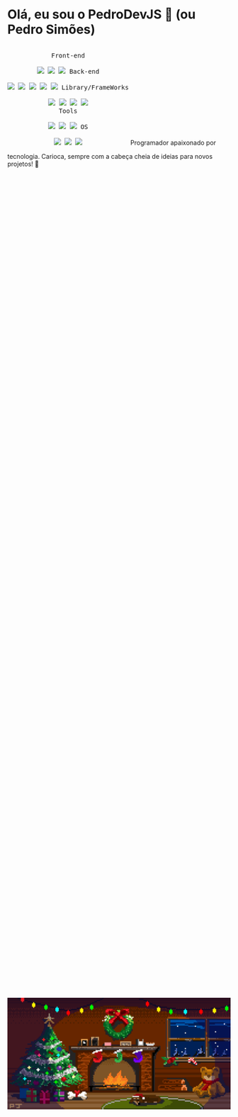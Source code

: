 # Olá, eu sou o **PedroDevJS** 👋 (ou **Pedro Simões**)
<p style="display: inline-block;" align="center">
  <kbd>
    <kbd>Front-end</kbd>
    <br>
    <br>
    <img width="30px" src="https://cdn.jsdelivr.net/gh/devicons/devicon/icons/html5/html5-original.svg" /> 
    <img width="30px" src="https://cdn.jsdelivr.net/gh/devicons/devicon/icons/css3/css3-plain.svg" /> 
    <img width="30px" src="https://cdn.jsdelivr.net/gh/devicons/devicon/icons/javascript/javascript-original.svg" />
  </kbd>
  <kbd>
    <kbd>Back-end</kbd>
    <br>
    <br>
    <img width="30px" src="https://cdn.jsdelivr.net/gh/devicons/devicon/icons/php/php-original.svg" />
    <img width="30px" src="https://cdn.jsdelivr.net/gh/devicons/devicon/icons/typescript/typescript-original.svg" />
    <img width="30px" src="https://cdn.jsdelivr.net/gh/devicons/devicon/icons/nodejs/nodejs-original.svg" />
    <img width="30px" src="https://cdn.jsdelivr.net/gh/devicons/devicon/icons/python/python-original.svg" />
    <img width="30px" src="https://cdn.jsdelivr.net/gh/devicons/devicon/icons/ruby/ruby-original.svg" />
  </kbd>
  <kbd>
    <kbd>Library/FrameWorks</kbd>
    <br>
    <br>
    <img width="30px" src="https://cdn.jsdelivr.net/gh/devicons/devicon/icons/react/react-original.svg" />
    <img width="30px" src="https://cdn.jsdelivr.net/gh/devicons/devicon/icons/vuejs/vuejs-original.svg" />
    <img width="30px" src="https://cdn.jsdelivr.net/npm/devicon@2.16.0/icons/discordjs/discordjs-original.svg" />
    <img width="30px" src="https://cdn.jsdelivr.net/npm/devicon@2.16.0/icons/mongoose/mongoose-original.svg" />
  </kbd>
  <br>
  <kbd>
    <kbd>Tools</kbd>
    <br>
    <br>
    <img width="30px" src="https://cdn.jsdelivr.net/gh/devicons/devicon/icons/vscode/vscode-original.svg" />
    <img width="30px" src="https://github.com/termux/termux-app/raw/master/app/src/main/res/mipmap-xxxhdpi/ic_launcher.png" />
    <img width="30px" src="https://upload.wikimedia.org/wikipedia/commons/thumb/b/b2/Repl.it_logo.svg/512px-Repl.it_logo.svg.png">
  </kbd>
  <kbd>
    <kbd>OS</kbd>
    <br>
    <br>
    <img width="30px" src="https://cdn.jsdelivr.net/gh/devicons/devicon/icons/linux/linux-original.svg" />
    <img width="30px" src="https://cdn.jsdelivr.net/gh/devicons/devicon/icons/android/android-original.svg" />
    <img width="30px" src="https://cdn.jsdelivr.net/gh/devicons/devicon/icons/windows8/windows8-original.svg" />
  </kbd>
</p>
Programador apaixonado por tecnologia. Carioca, sempre com a cabeça cheia de ideias para novos projetos! 🚀
<div style="display: flex; justify-content: center; align-items: center; height: 100vh;">
  <img src="natal.gif" alt="Natal" />
</div>

## 🚀 Sobre mim

Fala ae! Eu sou **Pedro Simões**, mas na comunidade **Dev** sou mais conhecido como **PedroDevJS**. Sou apaixonado por programação e tecnologia, com um foco especial em bots para Discord, automação de sistemas e otimização de performance, principalmente para jogos.

- 💻 Programador com experiência em **JavaScript**, **TypeScript**, **Python**, **Ruby**, **C#** e **Objective-C**.
- 🔧 Atualmente desenvolvendo bots para Discord com **discord.js**, **discordrb** e **discord.py**.
- 🖥️ Interessado em melhorar o Discord!
- 🌐 Criando uma **biblioteca NPM** para simplificar a criação e gestão de bots no Discord.

## 🌟 Projetos em destaque

- **[Bot Discord com Python](https://github.com/PedroDevJS/python-discord-template)**  
  Bot para Discord desenvolvido com Python utilizando a biblioteca `discord.py`. Estrutura modular de comandos e cogs, com comandos de slash.
  
- **[LoriAPI](https://github.com/PedroDevJS/LoriAPI)**  
  Projeto focado na API da Loritta, um bot para o Discord, e ainda por cima Brasileira.

- **[Sync Bot](https://github.com/PedroDevJS/sync-site-bot-discord)**  
  Uma bot, para o discord, onde pode ligar a sua conta do discord, com o seu site!

- **[Typescript Base](https://github.com/PedroDevJS/Typescript-Bot-Discord-Base)**  
  Um bot pro Discord com Typescript organizado, simples e bom, pra começar a montar o seu bot pro discord.

## 💼 Habilidades

- **Linguagens**: JavaScript (ES6+), TypeScript, Python, Ruby, Java
- **Ferramentas**: Git, Docker, Visual Studio Code, Eclipse
- **Frameworks**: Express.js, discord.js, discordrb, discord.py, Skript, Tkinter
- **Banco de Dados**: MongoDB, SQLite

## 📫 Vamos conversar?

- 💬 Discord: `pedrodev_opsystems`
- 📧 Email: `pedrodev.acadiosgroup@gmail.com`
- 🐦 [BlueSky](https://bsky.app/profile/zunkinha.bsky.social)

## ⚡ Curiosidades

- Sou um entusiasta por tecnologia.
- Adoro aprender novas linguagens e explorar novas formas de automação.
- Nos meus tempos livres eu desenho.
- Tenho TDAH, diagnosticado.

---

Obrigado por visitar meu perfil! Se você curtiu o que faço ou tem interesse em colaborar, entre em contato! ✨
